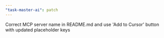 ```yaml
---
"task-master-ai": patch
---
```


Correct MCP server name in README.md and use 'Add to Cursor' button with updated placeholder keys